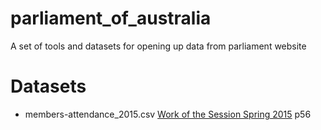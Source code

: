 # parliament_of_australia
A set of tools and datasets for opening up data from parliament website

# Datasets
- members-attendance_2015.csv [Work of the Session Spring 2015](http://www.aph.gov.au/~/media/05%20About%20Parliament/53%20HoR/533%20Research/WOTS/wots2015s.pdf) p56 